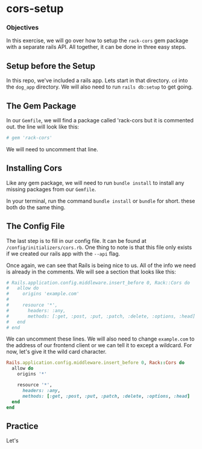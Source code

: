 # cors-setup

### Objectives

In this exercise, we will go over how to setup the `rack-cors` gem package with a separate rails API. All together, it can be done in three easy steps.

## Setup before the Setup

In this repo, we've included a rails app. Lets start in that directory. `cd` into the `dog_app` directory. We will also need to run `rails db:setup` to get going.

## The Gem Package

In our `Gemfile`, we will find a package called 'rack-cors but it is commented out. the line will look like this:

```rb
# gem 'rack-cors'
```

We will need to uncomment that line.

## Installing Cors

Like any gem package, we will need to run `bundle install` to install any missing packages from our `Gemfile`.

In your terminal, run the command `bundle install` or `bundle` for short. these both do the same thing.

## The Config File

The last step is to fill in our config file. It can be found at `/config/initializers/cors.rb`. One thing to note is that this file only exists if we created our rails app with the `--api` flag.

Once again, we can see that Rails is being nice to us. All of the info we need is already in the comments. We will see a section that looks like this:

```rb
# Rails.application.config.middleware.insert_before 0, Rack::Cors do
#   allow do
#     origins 'example.com'
#
#     resource '*',
#       headers: :any,
#       methods: [:get, :post, :put, :patch, :delete, :options, :head]
#   end
# end
```

We can uncomment these lines. We will also need to change `example.com` to the address of our frontend client or we can tell it to except a wildcard. For now, let's give it the wild card character.

```rb
Rails.application.config.middleware.insert_before 0, Rack::Cors do
  allow do
    origins '*'

    resource '*',
      headers: :any,
      methods: [:get, :post, :put, :patch, :delete, :options, :head]
  end
end
```

## Practice

Let's